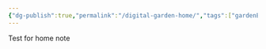 ```yaml
---
{"dg-publish":true,"permalink":"/digital-garden-home/","tags":["gardenEntry"]}
---
```


Test for home note